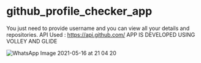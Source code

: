 # github_profile_checker_app
You just need to provide username and you can view all your details and repositories.
API Used : https://api.github.com/
APP IS DEVELOPED USING VOLLEY AND GLIDE


![WhatsApp Image 2021-05-16 at 21 04 20](https://user-images.githubusercontent.com/72190187/118403354-aa5f1700-b68b-11eb-86ff-e1eefd487277.jpeg)
